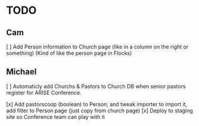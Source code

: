TODO
====

Cam
---

[ ] Add Person information to Church page (like in a column on the right or something) (Kind of like the person page in Flocks)

Michael
-------

[ ] Automaticly add Churchs & Pastors to Church DB when senior pastors register for ARISE Conference.

[x] Add pastorscoop (boolean) to Person; and tweak importer to import it, add filter to Person page (just copy from church page)
[x] Deploy to staging site so Conference team can play with it

